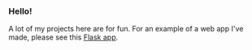 ### Hello!

A lot of my projects here are for fun. For an example of a web app I've made, please see this [Flask app](https://github.com/veliebm/my_second_website).
